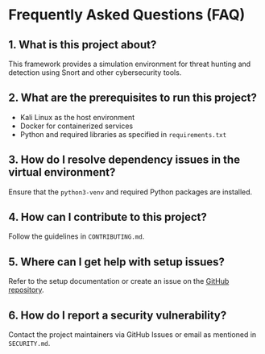 # Frequently Asked Questions (FAQ)

## 1. What is this project about?
This framework provides a simulation environment for threat hunting and detection using Snort and other cybersecurity tools.

## 2. What are the prerequisites to run this project?
- Kali Linux as the host environment
- Docker for containerized services
- Python and required libraries as specified in `requirements.txt`

## 3. How do I resolve dependency issues in the virtual environment?
Ensure that the `python3-venv` and required Python packages are installed.

## 4. How can I contribute to this project?
Follow the guidelines in `CONTRIBUTING.md`.

## 5. Where can I get help with setup issues?
Refer to the setup documentation or create an issue on the [GitHub repository](https://github.com/yourusername/yourrepo/issues).

## 6. How do I report a security vulnerability?
Contact the project maintainers via GitHub Issues or email as mentioned in `SECURITY.md`.


